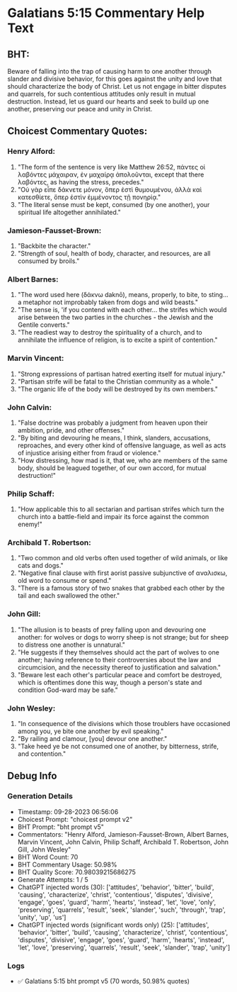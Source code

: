 # Galatians 5:15 Commentary Help Text

## BHT:
Beware of falling into the trap of causing harm to one another through slander and divisive behavior, for this goes against the unity and love that should characterize the body of Christ. Let us not engage in bitter disputes and quarrels, for such contentious attitudes only result in mutual destruction. Instead, let us guard our hearts and seek to build up one another, preserving our peace and unity in Christ.

## Choicest Commentary Quotes:
### Henry Alford:
1. "The form of the sentence is very like Matthew 26:52, πάντες οἱ λαβόντες μάχαιραν, ἐν μαχαίρᾳ ἀπολοῦνται, except that there λαβόντες, as having the stress, precedes."
2. "Οὐ γὰρ εἶπε δάκνετε μόνον, ὅπερ ἐστὶ θυμουμένου, ἀλλὰ καὶ κατεσθίετε, ὅπερ ἐστὶν ἐμμένοντος τῇ πονηρίᾳ."
3. "The literal sense must be kept, consumed (by one another), your spiritual life altogether annihilated."

### Jamieson-Fausset-Brown:
1. "Backbite the character."
2. "Strength of soul, health of body, character, and resources, are all consumed by broils."

### Albert Barnes:
1. "The word used here (δάκνω daknō), means, properly, to bite, to sting... a metaphor not improbably taken from dogs and wild beasts."
2. "The sense is, 'if you contend with each other... the strifes which would arise between the two parties in the churches - the Jewish and the Gentile converts."
3. "The readiest way to destroy the spirituality of a church, and to annihilate the influence of religion, is to excite a spirit of contention."

### Marvin Vincent:
1. "Strong expressions of partisan hatred exerting itself for mutual injury." 
2. "Partisan strife will be fatal to the Christian community as a whole."
3. "The organic life of the body will be destroyed by its own members."

### John Calvin:
1. "False doctrine was probably a judgment from heaven upon their ambition, pride, and other offenses." 
2. "By biting and devouring he means, I think, slanders, accusations, reproaches, and every other kind of offensive language, as well as acts of injustice arising either from fraud or violence." 
3. "How distressing, how mad is it, that we, who are members of the same body, should be leagued together, of our own accord, for mutual destruction!"

### Philip Schaff:
1. "How applicable this to all sectarian and partisan strifes which turn the church into a battle-field and impair its force against the common enemy!"

### Archibald T. Robertson:
1. "Two common and old verbs often used together of wild animals, or like cats and dogs."
2. "Negative final clause with first aorist passive subjunctive of αναλισκω, old word to consume or spend."
3. "There is a famous story of two snakes that grabbed each other by the tail and each swallowed the other."

### John Gill:
1. "The allusion is to beasts of prey falling upon and devouring one another: for wolves or dogs to worry sheep is not strange; but for sheep to distress one another is unnatural."
2. "He suggests if they themselves should act the part of wolves to one another; having reference to their controversies about the law and circumcision, and the necessity thereof to justification and salvation."
3. "Beware lest each other's particular peace and comfort be destroyed, which is oftentimes done this way, though a person's state and condition God-ward may be safe."

### John Wesley:
1. "In consequence of the divisions which those troublers have occasioned among you, ye bite one another by evil speaking."
2. "By railing and clamour, [you] devour one another."
3. "Take heed ye be not consumed one of another, by bitterness, strife, and contention."


## Debug Info
### Generation Details
- Timestamp: 09-28-2023 06:56:06
- Choicest Prompt: "choicest prompt v2"
- BHT Prompt: "bht prompt v5"
- Commentators: "Henry Alford, Jamieson-Fausset-Brown, Albert Barnes, Marvin Vincent, John Calvin, Philip Schaff, Archibald T. Robertson, John Gill, John Wesley"
- BHT Word Count: 70
- BHT Commentary Usage: 50.98%
- BHT Quality Score: 70.98039215686275
- Generate Attempts: 1 / 5
- ChatGPT injected words (30):
	['attitudes', 'behavior', 'bitter', 'build', 'causing', 'characterize', 'christ', 'contentious', 'disputes', 'divisive', 'engage', 'goes', 'guard', 'harm', 'hearts', 'instead', 'let', 'love', 'only', 'preserving', 'quarrels', 'result', 'seek', 'slander', 'such', 'through', 'trap', 'unity', 'up', 'us']
- ChatGPT injected words (significant words only) (25):
	['attitudes', 'behavior', 'bitter', 'build', 'causing', 'characterize', 'christ', 'contentious', 'disputes', 'divisive', 'engage', 'goes', 'guard', 'harm', 'hearts', 'instead', 'let', 'love', 'preserving', 'quarrels', 'result', 'seek', 'slander', 'trap', 'unity']

### Logs
- ✅ Galatians 5:15 bht prompt v5 (70 words, 50.98% quotes)